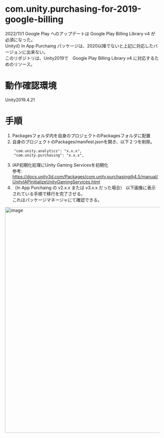 # com.unity.purchasing-for-2019-google-billing

2022/11/1 Google Play へのアップデートは Google Play Billing Library v4 が必須になった。  
Unityの In App Purchaing パッケージは、2020以降でないと上記に対応したバージョンに出来ない。  
このリポジトリは、Unity2019で　Google Play Billing Library v4 に対応するためのリソース。  

# 動作確認環境

Unity2019.4.21

# 手順

1. Packagesフォルダ内を自身のプロジェクトのPackagesフォルダに配置
2. 自身のプロジェクトのPackages/manifest.jsonを開き、以下２つを削除。
```
    "com.unity.analytics": "x.x.x",
    "com.unity.purchasing": "x.x.x",
```
3. IAP初期化処理にUnity Gaming Servicesを初期化  
参考: https://docs.unity3d.com/Packages/com.unity.purchasing@4.5/manual/UnityIAPInitializeUnityGamingServices.html
4. （In App Purchaing の v2.x.x または v3.x.x だった場合） 以下画像に表示されている手順で移行を完了させる。  
これはパッケージマネージャにて確認できる。
<img width="737" alt="image" src="https://user-images.githubusercontent.com/101873335/199259109-fae24897-e5cf-460f-9bd7-2a7224b3d0f8.png">

